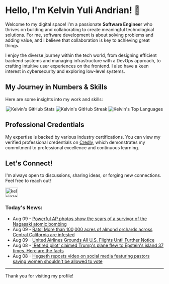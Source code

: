 # Hello, I'm Kelvin Yuli Andrian! 👋

Welcome to my digital space! I'm a passionate **Software Engineer** who thrives on building and collaborating to create meaningful technological solutions. For me, software development is about solving problems and adding value, and I believe that collaboration is key to achieving great things.

I enjoy the diverse journey within the tech world, from designing efficient backend systems and managing infrastructure with a DevOps approach, to crafting intuitive user experiences on the frontend. I also have a keen interest in cybersecurity and exploring low-level systems.

## My Journey in Numbers & Skills

Here are some insights into my work and skills:

<p align="center">
  <img src="https://github-readme-stats.vercel.app/api?username=kelvinzer0&show_icons=true&theme=radical" alt="Kelvin's GitHub Stats" />
  <img src="https://github-readme-streak-stats.herokuapp.com/?user=kelvinzer0&theme=radical" alt="Kelvin's GitHub Streak" />
  <img src="https://github-readme-stats.vercel.app/api/top-langs/?username=kelvinzer0&layout=compact&theme=radical" alt="Kelvin's Top Languages" />
</p>

## Professional Credentials

My expertise is backed by various industry certifications. You can view my verified professional credentials on [Credly](https://www.credly.com/users/kelvin-yuli-andrian/badges), which demonstrates my commitment to professional excellence and continuous learning.

## Let's Connect!

I'm always open to discussions, sharing ideas, or forging new connections. Feel free to reach out!

<p align="left">
    <a href="https://linkedin.com/in/kelvinzero" target="blank"><img align="center" src="https://cdn.jsdelivr.net/npm/simple-icons@3.0.1/icons/linkedin.svg" alt="kelvinzero" height="30" width="40" /></a>
</p>

### Today's News:

<!-- feed start -->
- Aug 09 - [Powerful AP photos show the scars of a survivor of the Nagasaki atomic bombing](https://www.yahoo.com/news/articles/powerful-ap-photos-show-scars-033407557.html)
- Aug 09 - [Rats! More than 100,000 acres of almond orchards across Central California are infested](https://www.yahoo.com/news/articles/rats-more-100-000-acres-011611560.html)
- Aug 09 - [United Airlines Grounds All U.S. Flights Until Further Notice](https://www.yahoo.com/news/articles/united-airlines-grounds-u-flights-011553244.html)
- Aug 08 - ['Retired pilot' claimed Trump's plane flew to Epstein's island 37 times. Here are the facts](https://www.yahoo.com/news/articles/retired-pilot-claimed-trumps-plane-225800341.html)
- Aug 08 - [Hegseth reposts video on social media featuring pastors saying women shouldn't be allowed to vote](https://www.yahoo.com/news/articles/hegseth-reposts-video-social-media-221638095.html)
<!-- feed end -->

---

Thank you for visiting my profile!